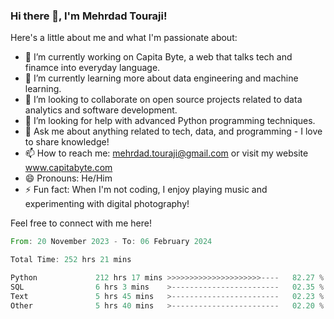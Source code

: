 ### Hi there 👋, I'm Mehrdad Touraji!


Here's a little about me and what I'm passionate about:

- 🔭 I’m currently working on Capita Byte, a web that talks tech and finamce into everyday language.
- 🌱 I’m currently learning more about data engineering and machine learning.
- 👯 I’m looking to collaborate on open source projects related to data analytics and software development.
- 🤔 I’m looking for help with advanced Python programming techniques.
- 💬 Ask me about anything related to tech, data, and programming - I love to share knowledge!
- 📫 How to reach me: mehrdad.touraji@gmail.com or visit my website www.capitabyte.com
- 😄 Pronouns: He/Him
- ⚡ Fun fact: When I'm not coding, I enjoy playing music and experimenting with digital photography!

Feel free to connect with me here!


<!--START_SECTION:waka-->

```rust
From: 20 November 2023 - To: 06 February 2024

Total Time: 252 hrs 21 mins

Python             212 hrs 17 mins >>>>>>>>>>>>>>>>>>>>>----   82.27 %
SQL                6 hrs 3 mins    >------------------------   02.35 %
Text               5 hrs 45 mins   >------------------------   02.23 %
Other              5 hrs 40 mins   >------------------------   02.20 %
```

<!--END_SECTION:waka-->

